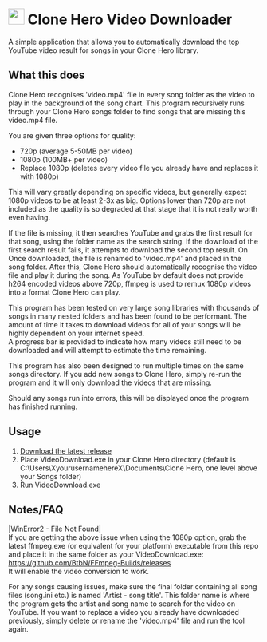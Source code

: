 <img src="https://github.com/jshackles/CloneHeroVideoDownloader/raw/master/assets/icon.png" width="32" height="32"></img> Clone Hero Video Downloader
===========
A simple application that allows you to automatically download the top YouTube video result for songs in your Clone Hero library.

What this does
-------
Clone Hero recognises 'video.mp4' file in every song folder as the video to play in the background of the song chart. 
This program recursively runs through your Clone Hero songs folder to find songs that are missing this video.mp4 file. 

You are given three options for quality:
- 720p (average 5-50MB per video)
- 1080p (100MB+ per video)
- Replace 1080p (deletes every video file you already have and replaces it with 1080p)
  
This will vary greatly depending on specific videos, but generally expect 1080p videos to be at least 2-3x as big.
Options lower than 720p are not included as the quality is so degraded at that stage that it is not really worth even having.

If the file is missing, it then searches YouTube and grabs the first result for that song, using the folder name as the search string. If the download of the first search result fails, it attempts to download the second top result. On
Once downloaded, the file is renamed to 'video.mp4' and placed in the song folder. After this, Clone Hero should automatically recognise the video file and play it during the song.
As YouTube by default does not provide h264 encoded videos above 720p, ffmpeg is used to remux 1080p videos into a format Clone Hero can play.

This program has been tested on very large song libraries with thousands of songs in many nested folders and has been found to be performant.
The amount of time it takes to download videos for all of your songs will be highly dependent on your internet speed.  
A progress bar is provided to indicate how many videos still need to be downloaded and will attempt to estimate the time remaining.

This program has also been designed to run multiple times on the same songs directory. If you add new songs to Clone Hero, simply re-run the program and it will only download the videos that are missing.

Should any songs run into errors, this will be displayed once the program has finished running.

Usage
-------
1. [Download the latest release](https://github.com/stripedew/CloneHeroVideoDownloader/releases/latest)
2. Place VideoDownload.exe in your Clone Hero directory (default is C:\Users\XyourusernamehereX\Documents\Clone Hero, one level above your Songs folder)
3. Run VideoDownload.exe

Notes/FAQ
-------

|WinError2 - File Not Found|  
If you are getting the above issue when using the 1080p option, grab the latest ffmpeg.exe (or equivalent for your platform) executable from this repo and place it in the same folder as your VideoDownload.exe:
https://github.com/BtbN/FFmpeg-Builds/releases  
It will enable the video conversion to work.  

For any songs causing issues, make sure the final folder containing all song files (song.ini etc.) is named 'Artist - song title'. This folder name is where the program gets the artist and song name to search for the video on YouTube.
If you want to replace a video you already have downloaded previously, simply delete or rename the 'video.mp4' file and run the tool again.
